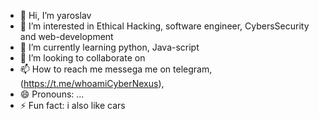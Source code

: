 - 👋 Hi, I’m yaroslav
- 👀 I’m interested in Ethical Hacking, software engineer, CybersSecurity and web-development
- 🌱 I’m currently learning python, Java-script
- 💞️ I’m looking to collaborate on 
- 📫 How to reach me messega me on telegram, (https://t.me/whoamiCyberNexus), 
- 😄 Pronouns: ...
- ⚡ Fun fact: i also like cars

<!---
Chel1020/Chel1020 is a ✨ special ✨ repository because its `README.md` (this file) appears on your GitHub profile.
You can click the Preview link to take a look at your changes.
--->
